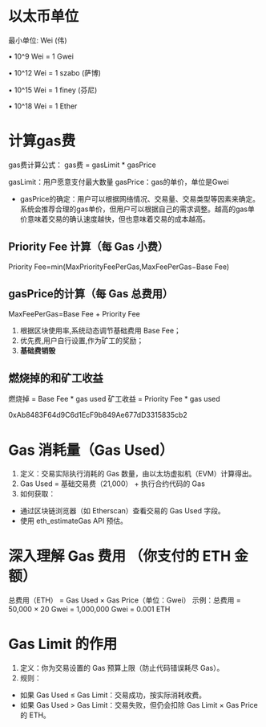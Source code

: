 # 以太币单位
最小单位: Wei (伟)

• 10^9 Wei = 1 Gwei

• 10^12 Wei = 1 szabo (萨博)

• 10^15 Wei = 1 finey (芬尼)

• 10^18 Wei = 1 Ether

# 计算gas费
gas费计算公式：
gas费 = gasLimit * gasPrice

gasLimit：用户愿意支付最大数量
gasPrice：gas的单价，单位是Gwei
- gasPrice的确定：用户可以根据网络情况、交易量、交易类型等因素来确定。系统会推荐合理的gas单价，但用户可以根据自己的需求调整。越高的gas单价意味着交易的确认速度越快，但也意味着交易的成本越高。

## Priority Fee 计算（每 Gas 小费）
Priority Fee=min(MaxPriorityFeePerGas,MaxFeePerGas−Base Fee)


## **gasPrice**的计算（每 Gas 总费用）
MaxFeePerGas=Base Fee  +  Priority Fee
1. 根据区块使用率,系统动态调节基础费用 Base Fee；
2. 优先费,用户自行设置,作为矿工的奖励；
3. **基础费销毁**

## 燃烧掉的和矿工收益
燃烧掉 = Base Fee * gas used
矿工收益 = Priority Fee * gas used

0xAb8483F64d9C6d1EcF9b849Ae677dD3315835cb2


# Gas 消耗量（Gas Used）
1. 定义：交易实际执行消耗的 Gas 数量，由以太坊虚拟机（EVM）计算得出。
2. Gas Used = 基础交易费（21,000） + 执行合约代码的 Gas
3. 如何获取：
- 通过区块链浏览器（如 Etherscan）查看交易的 Gas Used 字段。
- 使用 eth_estimateGas API 预估。

# 深入理解  Gas 费用 （你支付的 ETH 金额）
总费用（ETH） = Gas Used × Gas Price（单位：Gwei）
示例：总费用 = 50,000 × 20 Gwei = 1,000,000 Gwei = 0.001 ETH

# Gas Limit 的作用
1. 定义：你为交易设置的 Gas 预算上限（防止代码错误耗尽 Gas）。
2. 规则：
- 如果 Gas Used ≤ Gas Limit：交易成功，按实际消耗收费。
- 如果 Gas Used > Gas Limit：交易失败，但仍会扣除 Gas Limit × Gas Price 的 ETH。